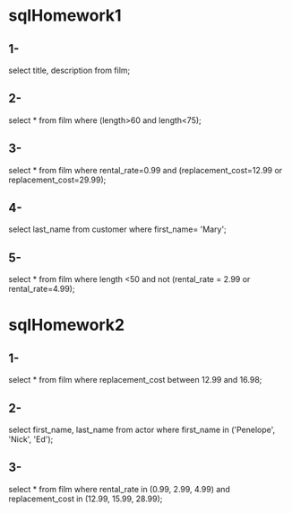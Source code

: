 # sqlHomework1

## 1-
select title, description from film;
## 2-
select * from film
where (length>60 and length<75);
## 3-
select * from film
where rental_rate=0.99 and (replacement_cost=12.99 or replacement_cost=29.99);
## 4-
select last_name from customer
where first_name= 'Mary';
## 5-
select * from film
where length <50 and 
not (rental_rate = 2.99 or rental_rate=4.99);


# sqlHomework2
## 1-
select * from film
where replacement_cost between 12.99 and 16.98;
## 2-
select first_name, last_name from actor
where first_name in ('Penelope', 'Nick', 'Ed');
## 3-
select * from film
where rental_rate in (0.99, 2.99, 4.99)
and replacement_cost in (12.99, 15.99, 28.99);







